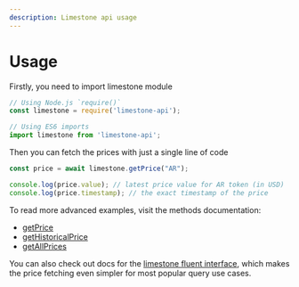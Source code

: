 ```yaml
---
description: Limestone api usage
---
```


# Usage

Firstly, you need to import limestone module

```javascript
// Using Node.js `require()`
const limestone = require('limestone-api');

// Using ES6 imports
import limestone from 'limestone-api';
```

Then you can fetch the prices with just a single line of code

```javascript
const price = await limestone.getPrice("AR");

console.log(price.value); // latest price value for AR token (in USD)
console.log(price.timestamp); // the exact timestamp of the price
```

To read more advanced examples, visit the methods documentation:

* [getPrice](https://docs.limestone.finance/methods/getprice)
* [getHistoricalPrice](https://docs.limestone.finance/methods/gethistoricalprice)
* [getAllPrices](https://docs.limestone.finance/methods/getallprices)

You can also check out docs for the [limestone fluent interface](https://docs.limestone.finance/fluent-interface/build-a-query), which makes the price fetching even simpler for most popular query use cases.

